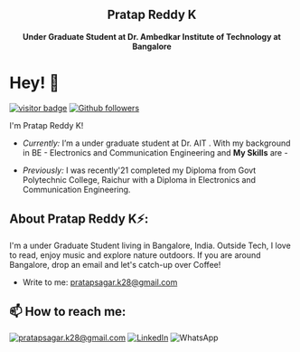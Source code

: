 <!-- ![Pratap Reddy K Banner Image](./Github-banner.png) -->
  <h2 align='center'>Pratap Reddy K</h2>
<p align='center'><b>Under Graduate Student at  Dr. Ambedkar Institute of Technology at Bangalore</b></p> 

# Hey! 👋 

[![visitor badge](https://visitor-badge.glitch.me/badge?page_id=Pratap-Reddy-K.visitor-badge&left_color=blue&right_color=green)](https://github.com/Pratap-Reddy-K)
[![Github followers](https://img.shields.io/github/followers/Pratap-Reddy-K.svg?style=social&label=Follow&maxAge=2592000)](https://github.com/Pratap-Reddy-K?tab=followers)

I'm Pratap Reddy K!
- <i>Currently: </i>  I’m a under graduate student at Dr. AIT . With my background in BE - Electronics and Communication Engineering and <strong>My Skills</strong> are -</br>


- <i>Previously: </i> I was recently'21 completed my Diploma from Govt Polytechnic College, Raichur with a Diploma in Electronics and Communication Engineering.




<h2> About Pratap Reddy K⚡:</h2>

I'm a under Graduate Student living in Bangalore, India. Outside Tech, I love to read, enjoy music and explore nature outdoors. If you are around Bangalore, drop an email and let's catch-up over Coffee!
 
<!-- - Know more about me: [About Pratap Reddy K](https://github.com/Veerendra-K/PortfolioWebSite/blob/main/Results/AboutPage.png) -->
- Write to me: [pratapsagar.k28@gmail.com](mailto:pratapsagar.k28@gmail.com)



<h2>📫 How to reach me:</h2>

<a href="mailto:pratapsagar.k28@gmail.com">![pratapsagar.k28@gmail.com](https://img.shields.io/badge/Gmail-D14836?style=for-the-badge&logo=gmail&logoColor=white)</a> <a href="https://www.linkedin.com/in/pratap-reddy-k-6b3668225/">![LinkedIn](https://img.shields.io/badge/LinkedIn-0077B5?style=for-the-badge&logo=linkedin&logoColor=white)</a>
<whatsapp-button phone="7815912848" dialcode="91" text="hey there lets chat!" label="Start Chat" bypass>![WhatsApp](https://img.shields.io/badge/WhatsApp-25D366?style=for-the-badge&logo=whatsapp&logoColor=white)</whatsapp-button>

